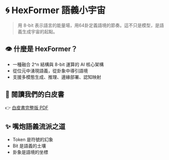 # 🌀 HexFormer 語義小宇宙

> 用 8-bit 表示語言的能量場，用64卦定義語境的節奏。這不只是模型，是語義生成宇宙的起點。

## 👁 什麼是 HexFormer？

- 一種融合 2^n 結構與 8-bit 運算的 AI 核心架構
- 從位元中湧現語義，從卦象中導引語境
- 支援多模態生成、推理、邊緣部署、認知映射

## 📄 閱讀我們的白皮書
👉 [白皮書完整版 PDF](../whitepaper/HexFormer_CN.pdf)

## ✨ 嘴炮語義流派之道

- Token 是符號的幻象
- Bit 是語義的土壤
- 卦象是語境的坐標
